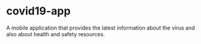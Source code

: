 # covid19-app
A mobile application that provides the latest information about the virus and also about health and safety resources.
